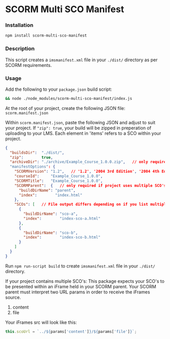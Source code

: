 # SCORM Multi SCO Manifest

### Installation

``` sh
npm install scorm-multi-sco-manifest
```

### Description

This script creates a `imsmanifest.xml` file in your `./dist/` directory as per SCORM requirements.

### Usage

Add the following to your `package.json` build script:
``` sh
&& node ./node_modules/scorm-multi-sco-manifest/index.js
```

At the root of your project, create the following JSON file: `scorm.manifest.json`

Within `scorm.manifest.json`, paste the following JSON and adjust to suit your project.
If `"zip": true`, your build will be zipped in preperation of uploading to your LMS.
Each element in 'items' refers to a SCO within your project.

``` json
{
  "buildsDir":  "./dist/",
  "zip":        true,
  "archiveDir": "./archive/Example_Course_1.0.0.zip",   // only required if zip: true
  "manifestOptions": {
    "SCORMVersion": "1.2",   // '1.2', '2004 3rd Edition', '2004 4th Edition'
    "courseId":     "Example_Course_1.0.0",
    "SCORMTitle":   "Example_Course_1.0.0",
    "SCORMParent":  {   // only required if project uses multiple SCO's
      "buildDirName": "parent",
      "index":        "index.html"
    },
    "SCOs": [   // File output differs depending on if you list multiple SCO's or a single SCO below
      {
        "buildDirName": "sco-a",
        "index":        "index-sco-a.html"
      },
      {
        "buildDirName": "sco-b",
        "index":        "index-sco-b.html"
      }
    ]
  }
}
```

Run `npm run-script build` to create `imsmanifest.xml` file in your `./dist/` directory.



If your project contains multiple SCO's:
This package expects your SCO's to be presented within an iFrame held in your SCORM parent. Your SCORM parent must interpret two URL params in order to receive the iFrames source.
<ol>
<li>content</li>
<li>file</li>
</ol>
Your iFrames src will look like this:

``` js
this.scoUrl = `../${params['content']}/${params['file']}`;
```